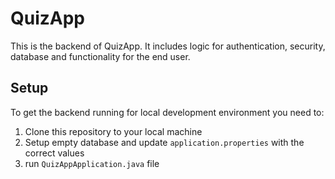 # QuizApp

This is the backend of QuizApp.
It includes logic for authentication, security, database and functionality for the end user.

## Setup

To get the backend running for local development environment you need to: 
1. Clone this repository to your local machine
2. Setup empty database and update `application.properties` with the correct values
3. run `QuizAppApplication.java` file
